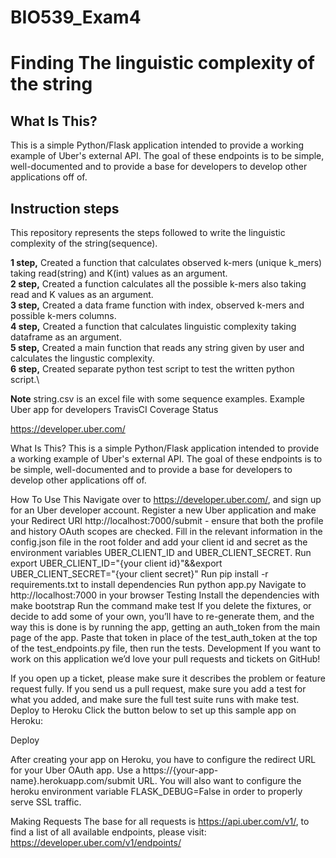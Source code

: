 # BIO539_Exam4
# Finding The linguistic complexity of the string

## What Is This?
  This is a simple Python/Flask application intended to provide a working example of Uber's external API. The goal of these endpoints is to be simple, well-documented and to    provide a base for developers to develop other applications off of.
## Instruction steps

This repository represents the steps followed to write the linguistic complexity of the string(sequence).

**1 step,** Created a function that calculates observed k-mers (unique k_mers) taking read(string) and K(int) values as an argument.\
**2 step,** Created a function calculates all the possible k-mers also taking read and K values as an argument.\
**3 step,** Created a data frame function with index, observed k-mers and possible k-mers columns.\
**4 step,** Created a function that calculates linguistic complexity taking dataframe as an argument.\
**5 step,** Created a main function that reads any string given by user and calculates the lingustic complexity.\
**6 step,** Created separate python test script to test the written python script.\

**Note** string.csv is an excel file with some sequence examples.
Example Uber app for developers
TravisCI Coverage Status

https://developer.uber.com/

What Is This?
This is a simple Python/Flask application intended to provide a working example of Uber's external API. The goal of these endpoints is to be simple, well-documented and to provide a base for developers to develop other applications off of.

How To Use This
Navigate over to https://developer.uber.com/, and sign up for an Uber developer account.
Register a new Uber application and make your Redirect URI http://localhost:7000/submit - ensure that both the profile and history OAuth scopes are checked.
Fill in the relevant information in the config.json file in the root folder and add your client id and secret as the environment variables UBER_CLIENT_ID and UBER_CLIENT_SECRET.
Run export UBER_CLIENT_ID="{your client id}"&&export UBER_CLIENT_SECRET="{your client secret}"
Run pip install -r requirements.txt to install dependencies
Run python app.py
Navigate to http://localhost:7000 in your browser
Testing
Install the dependencies with make bootstrap
Run the command make test
If you delete the fixtures, or decide to add some of your own, you’ll have to re-generate them, and the way this is done is by running the app, getting an auth_token from the main page of the app. Paste that token in place of the test_auth_token at the top of the test_endpoints.py file, then run the tests.
Development
If you want to work on this application we’d love your pull requests and tickets on GitHub!

If you open up a ticket, please make sure it describes the problem or feature request fully.
If you send us a pull request, make sure you add a test for what you added, and make sure the full test suite runs with make test.
Deploy to Heroku
Click the button below to set up this sample app on Heroku:

Deploy

After creating your app on Heroku, you have to configure the redirect URL for your Uber OAuth app. Use a https://{your-app-name}.herokuapp.com/submit URL. You will also want to configure the heroku environment variable FLASK_DEBUG=False in order to properly serve SSL traffic.

Making Requests
The base for all requests is https://api.uber.com/v1/, to find a list of all available endpoints, please visit: https://developer.uber.com/v1/endpoints/
